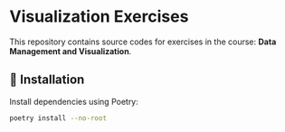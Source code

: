 # Visualization Exercises

This repository contains source codes for exercises in the course: **Data Management and Visualization**.

## 🚀 Installation

Install dependencies using Poetry:

```bash
poetry install --no-root
```
